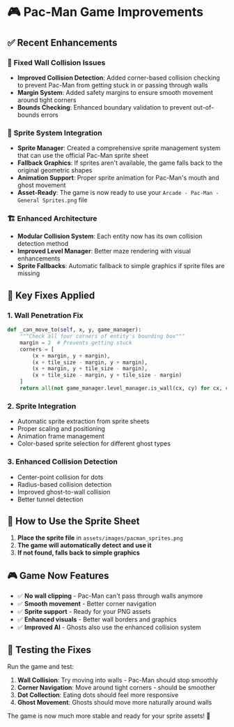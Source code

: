 # 🎮 Pac-Man Game Improvements

## ✅ Recent Enhancements

### 🔧 **Fixed Wall Collision Issues**
- **Improved Collision Detection**: Added corner-based collision checking to prevent Pac-Man from getting stuck in or passing through walls
- **Margin System**: Added safety margins to ensure smooth movement around tight corners
- **Bounds Checking**: Enhanced boundary validation to prevent out-of-bounds errors

### 🎨 **Sprite System Integration**
- **Sprite Manager**: Created a comprehensive sprite management system that can use the official Pac-Man sprite sheet
- **Fallback Graphics**: If sprites aren't available, the game falls back to the original geometric shapes
- **Animation Support**: Proper sprite animation for Pac-Man's mouth and ghost movement
- **Asset-Ready**: The game is now ready to use your `Arcade - Pac-Man - General Sprites.png` file

### 🏗️ **Enhanced Architecture**
- **Modular Collision System**: Each entity now has its own collision detection method
- **Improved Level Manager**: Better maze rendering with visual enhancements
- **Sprite Fallbacks**: Automatic fallback to simple graphics if sprite files are missing

## 🎯 **Key Fixes Applied**

### 1. **Wall Penetration Fix**
```python
def _can_move_to(self, x, y, game_manager):
    """Check all four corners of entity's bounding box"""
    margin = 2  # Prevents getting stuck
    corners = [
        (x + margin, y + margin),
        (x + tile_size - margin, y + margin),
        (x + margin, y + tile_size - margin),
        (x + tile_size - margin, y + tile_size - margin)
    ]
    return all(not game_manager.level_manager.is_wall(cx, cy) for cx, cy in corners)
```

### 2. **Sprite Integration**
- Automatic sprite extraction from sprite sheets
- Proper scaling and positioning
- Animation frame management
- Color-based sprite selection for different ghost types

### 3. **Enhanced Collision Detection**
- Center-point collision for dots
- Radius-based collision detection
- Improved ghost-to-wall collision
- Better tunnel detection

## 🚀 **How to Use the Sprite Sheet**

1. **Place the sprite file** in `assets/images/pacman_sprites.png`
2. **The game will automatically detect and use it**
3. **If not found, falls back to simple graphics**

## 🎮 **Game Now Features**

- ✅ **No wall clipping** - Pac-Man can't pass through walls anymore
- ✅ **Smooth movement** - Better corner navigation
- ✅ **Sprite support** - Ready for your PNG assets
- ✅ **Enhanced visuals** - Better wall borders and graphics
- ✅ **Improved AI** - Ghosts also use the enhanced collision system

## 🔄 **Testing the Fixes**

Run the game and test:
1. **Wall Collision**: Try moving into walls - Pac-Man should stop smoothly
2. **Corner Navigation**: Move around tight corners - should be smoother
3. **Dot Collection**: Eating dots should feel more responsive
4. **Ghost Movement**: Ghosts should move more naturally around walls

The game is now much more stable and ready for your sprite assets! 🎉
